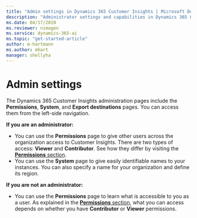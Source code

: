 ```yaml
---
title: "Admin settings in Dynamics 365 Customer Insights | Microsoft Docs"
description: "Administrator settings and capabilities in Dynamics 365 Customer Insights."
ms.date: 04/17/2020
ms.reviewer: nimagen
ms.service: dynamics-365-ai
ms.topic: "get-started-article"
author: m-hartmann
ms.author: mhart
manager: shellyha
---
```

# Admin settings

The Dynamics 365 Customer Insights administration pages include the **Permissions**, **System**, and **Export destinations** pages. You can access them from the left-side navigation.

**If you are an administrator:**

- You can use the **Permissions** page to give other users across the organization access to Customer Insights. There are two types of access: **Viewer** and **Contributor**. See how they differ by visiting the [**Permissions** section](pm-permissions.md).
- You can use the **System** page to give easily identifiable names to your instances. You can also specify a name for your organization and define its region.

**If you are not an administrator:**

- You can use the **Permissions** page to learn what is accessible to you as a user. As explained in the [**Permissions** section](pm-permissions.md), what you can access  depends on whether you have **Contributor** or **Viewer** permissions.
